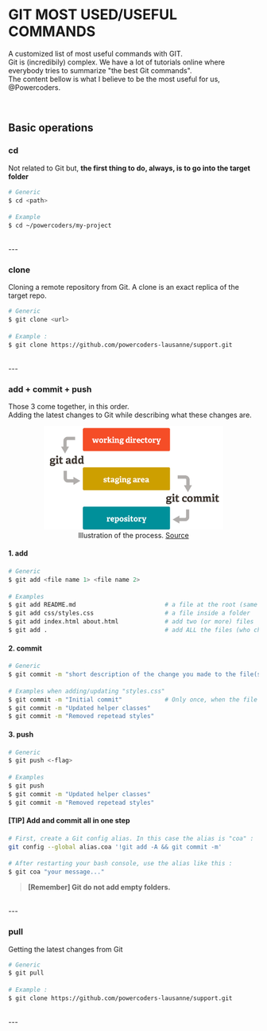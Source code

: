 # GIT MOST USED/USEFUL COMMANDS

A customized list of most useful commands with GIT.<br>
Git is (incredibily) complex. We have a lot of tutorials online where everybody tries to summarize "the best Git commands".<br>
The content bellow is what I believe to be the most useful for us, @Powercoders.

<br>

## Basic operations
  ### cd
  Not related to Git but, **the first thing to do, always, is to go into the target folder**
  ```bash
  # Generic
  $ cd <path>

  # Example
  $ cd ~/powercoders/my-project
  ```

  <br>
  ---
  <br>

  ### clone
  Cloning a remote repository from Git. A clone is an exact replica of the target repo.
  
  ```bash
  # Generic
  $ git clone <url>
  
  # Example :
  $ git clone https://github.com/powercoders-lausanne/support.git
  ```

  <br>
  ---
  <br>

  ### add + commit + push
  Those 3 come together, in this order.<br>
  Adding the latest changes to Git while describing what these changes are.
  
  <figure align="center"><img src="assets/git-add-commit.png" alt="Git add and commit" width="360">
    <figcaption>Illustration of the process. <a href="https://dev.to/sublimegeek/git-staging-area-explained-like-im-five-1anh">Source</a></figcaption>
  </figure>

  #### 1. add

  ```bash
  # Generic
  $ git add <file name 1> <file name 2>
  
  # Examples
  $ git add README.md                         # a file at the root (same level as .git folder)
  $ git add css/styles.css                    # a file inside a folder
  $ git add index.html about.html             # add two (or more) files
  $ git add .                                 # add ALL the files (who changed)
  ```

  #### 2. commit
  ```bash
  # Generic
  $ git commit -m "short description of the change you made to the file(s)"
  
  # Examples when adding/updating "styles.css"
  $ git commit -m "Initial commit"            # Only once, when the file is created
  $ git commit -m "Updated helper classes"
  $ git commit -m "Removed repetead styles"
  ```
  
  #### 3. push
  ```bash
  # Generic
  $ git push <-flag>
  
  # Examples
  $ git push
  $ git commit -m "Updated helper classes"
  $ git commit -m "Removed repetead styles"
  ```
  
  #### [TIP] Add and commit all in one step
  ```bash
  # First, create a Git config alias. In this case the alias is "coa" :
  git config --global alias.coa '!git add -A && git commit -m'
  
  # After restarting your bash console, use the alias like this :
  $ git coa "your message..."
  ```

  > **[Remember] Git do not add empty folders.**

  <br>
  ---
  <br>

  ### pull
  Getting the latest changes from Git
  
  ```bash
  # Generic
  $ git pull
  
  # Example :
  $ git clone https://github.com/powercoders-lausanne/support.git
  ```

  <br>
  ---
  <br>

  